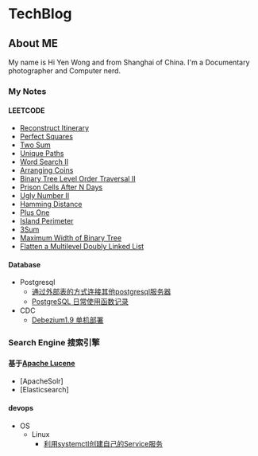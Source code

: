 # TechBlog
## About ME
My name is Hi Yen Wong and from Shanghai of China.
I'm a Documentary photographer and Computer nerd. 

### My Notes
#### LEETCODE
* [Reconstruct Itinerary](blog/leetcode/Reconstruct_Itinerary.md)
* [Perfect Squares](blog/leetcode/Perfect_Squares.md)
* [Two Sum](blog/leetcode/Two_Sum.md)
* [Unique Paths](blog/leetcode/Unique_Paths.md)
* [Word Search II](blog/leetcode/Word_Search_II.md)
* [Arranging Coins](blog/leetcode/Arranging_Coins.md)
* [Binary Tree Level Order Traversal II](blog/leetcode/Binary_Tree_Level_Order_Traversal_II.md)
* [Prison Cells After N Days](blog/leetcode/Prison_Cells_After_N_Days.md)
* [Ugly Number II](blog/leetcode/Ugly_Number_II.md)
* [Hamming Distance](blog/leetcode/Hamming_Distance.md)
* [Plus One](blog/leetcode/Plus_One.md)
* [Island Perimeter](blog/leetcode/Island_Perimeter.md)
* [3Sum](blog/leetcode/3Sum.md)
* [Maximum Width of Binary Tree](blog/leetcode/Maximum_Width_of_Binary_Tree.md)
* [Flatten a Multilevel Doubly Linked List](blog/leetcode/Flatten_a_Multilevel_Doubly_Linked_List.md)

#### Database
- Postgresql
    * [通过外部表的方式连接其他postgresql服务器](blog/database/2020-06-14_pg_fdw_pg.md)
    * [PostgreSQL 日常使用函数记录](blog/database/pgsql_func.md)
- CDC
    * [Debezium1.9 单机部署](blog/database/debezuim_standalone.md)

### Search Engine 搜索引擎
#### 基于[Apache Lucene](https://lucene.apache.org/)
- [ApacheSolr]
- [Elasticsearch]

#### devops
- OS
    - Linux
        * [利用systemctl创建自己的Service服务](blog/devops/os/linux/create_own_systemctl_service.md)